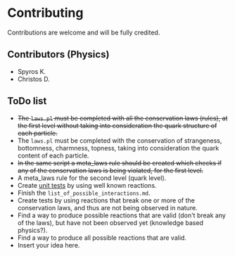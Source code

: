 # Contributing

Contributions are welcome and will be fully credited.

## Contributors (Physics)
* Spyros K.
* Christos D.

## ToDo list

* <s>The `laws.pl` must be completed with all the conservation laws (rules), at the first level without taking into consideration the quark structure of each particle.</s>
* The `laws.pl` must be completed with the conservation of strangeness, bottomness, charmness, topness, taking into consideration the quark content of each particle.
* <s>In the same script a meta_laws rule should be created which checks if any of the conservation laws is being violated, for the first level.</s>
* A meta_laws rule for the second level (quark level).
* Create [unit tests](https://www.swi-prolog.org/pldoc/doc_for?object=section(%27packages/plunit.html%27)) by using well known reactions.
* Finish the `list_of_possible_interactions.md`.
* Create tests by using reactions that break one or more of the conservation laws, and thus are not being observed in nature.
* Find a way to produce possible reactions that are valid (don't break any of the laws), but have not been observed yet (knowledge based physics?).
* Find a way to produce all possible reactions that are valid.
* Insert your idea here.
